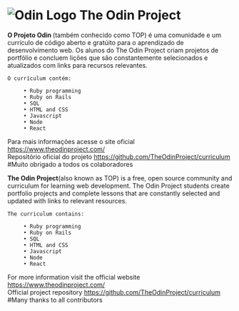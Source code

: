 
<h1><img alt="Odin Logo" class="logo__img" src="https://www.theodinproject.com/assets/odin-logo-2d729f16279e9fc3b58ce847eacf07f883bdfc95eb23bb5064ed59d36ef551d6.svg"> <strong>The Odin Project</strong></h1>

<p> <strong>O Projeto Odin </strong>(também conhecido como TOP) é uma comunidade e um currículo de código aberto e gratúito para o aprendizado de desenvolvimento web. Os alunos do The Odin Project criam projetos de portfólio e concluem lições que são constantemente selecionados e atualizados com links para recursos relevantes.

    O currículum contém:

         • Ruby programming
         • Ruby on Rails
         • SQL
         • HTML and CSS
         • Javascript
         • Node
         • React
         
Para mais informações acesse o site oficial https://www.theodinproject.com/<br>
Repositório oficial do projeto https://github.com/TheOdinProject/curriculum<br>
#Muito obrigado a todos os colaboradores</p>

<p><strong>The Odin Project</strong>(also known as TOP) is a free, open source community and curriculum for learning web development. The Odin Project students create portfolio projects and complete lessons that are constantly selected and updated with links to relevant resources.

    The curriculum contains:

         • Ruby programming
         • Ruby on Rails
         • SQL
         • HTML and CSS
         • Javascript
         • Node
         • React
         
For more information visit the official website https://www.theodinproject.com/<br>
Official project repository https://github.com/TheOdinProject/curriculum<br>
#Many thanks to all contributors</p>
